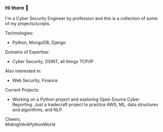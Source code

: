 ### Hi there 👋

I'm a Cyber Security Engineer by profession and this is a collection of some of my projects/scripts. 

Technologies:
 - Python, MongoDB, Django
 
Domains of Expertise:
  - Cyber Security, OSINT, all things TCP/IP
  
Also interested in:
- Web Security, Finance

Current Projects:
- Working on a Python project and exploring Open Source Cyber Reporting.  Just a tradecraft project to practice AWS, ML, data structures and algorithms, and NLP.  


Cheers,  
MidnightInAPythonWorld
